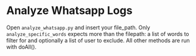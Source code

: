 # Analyze Whatsapp Logs

Open `analyze_whatsapp.py` and insert your file_path. 
Only `analyze_specific_words` expects more than the filepath: a list of words to filter for and optionally a list of user to exclude.
All other methods are run with doAll().